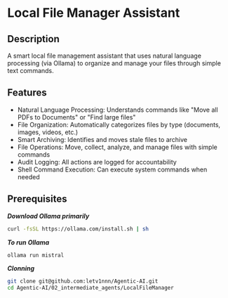 # Local File Manager Assistant

## Description
A smart local file management assistant that uses natural language processing (via Ollama) to organize and manage your files through simple text commands.

## Features
- Natural Language Processing: Understands commands like "Move all PDFs to Documents" or "Find large files"
- File Organization: Automatically categorizes files by type (documents, images, videos, etc.)
- Smart Archiving: Identifies and moves stale files to archive
- File Operations: Move, collect, analyze, and manage files with simple commands
- Audit Logging: All actions are logged for accountability
- Shell Command Execution: Can execute system commands when needed

## Prerequisites
***Download Ollama primarily***
```bash
curl -fsSL https://ollama.com/install.sh | sh
```
***To run Ollama***
```bash
ollama run mistral
```
***Clonning***
```bash
git clone git@github.com:letv1nnn/Agentic-AI.git
cd Agentic-AI/02_intermediate_agents/LocalFileManager
```

